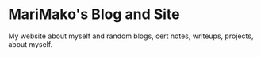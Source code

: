 
# MariMako's Blog and Site

My website about myself and random blogs, cert notes, writeups, projects, about myself.
